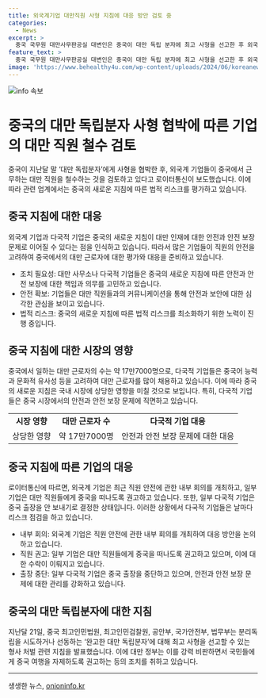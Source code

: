 ```yaml
---
title: 외국계기업 대만직원 사형 지침에 대응 방안 검토 중
categories:
  - News
excerpt: >
  중국 국무원 대만사무판공실 대변인은 중국이 대만 독립 분자에 최고 사형을 선고한 후 외국계 기업이 중국에서 대만 직원을 철수하는 것을 검토한다고 전했다. 약 17만7000명의 대만인이 중국에서 일하고 있는데, 다국적 기업들은 중국어 능력과 문화적 동질성 등을 고려해 대만인을 많이 고용하고 있다. 중국의 새로운 지침에 따라 대만인들이 중국을 떠날 것으로 추정되며, 대만 투자자들과 협력하는 중국 관리자는 대만의 투자 안전성에 대한 문의가 증가했다고 밝혔다. 중국의 지침은 대만 정부로부터 강력한 비판을 받았으며, 양대 관계의 긴장이 계속되고 있다.
feature_text: >
  중국 국무원 대만사무판공실 대변인은 중국이 대만 독립 분자에 최고 사형을 선고한 후 외국계 기업이 중국에서 대만 직원을 철수하는 것을 검토한다고 전했다. 약 17만7000명의 대만인이 중국에서 일하고 있는데, 다국적 기업들은 중국어 능력과 문화적 동질성 등을 고려해 대만인을 많이 고용하고 있다. 중국의 새로운 지침에 따라 대만인들이 중국을 떠날 것으로 추정되며, 대만 투자자들과 협력하는 중국 관리자는 대만의 투자 안전성에 대한 문의가 증가했다고 밝혔다. 중국의 지침은 대만 정부로부터 강력한 비판을 받았으며, 양대 관계의 긴장이 계속되고 있다.
image: 'https://www.behealthy4u.com/wp-content/uploads/2024/06/koreanews.jpg'
---
```


<p><img src="https://www.behealthy4u.com/wp-content/uploads/2024/06/koreanews.jpg" alt="info 속보" /></p>

<h1>중국의 대만 독립분자 사형 협박에 따른 기업의 대만 직원 철수 검토</h1>

<p data-ke-size="size16">중국이 지난달 말 ‘대만 독립분자’에게 사형을 협박한 후, 외국계 기업들이 중국에서 근무하는 대만 직원을 철수하는 것을 검토하고 있다고 로이터통신이 보도했습니다. 이에 따라 관련 업계에서는 중국의 새로운 지침에 따른 법적 리스크를 평가하고 있습니다.</p>

<h2>중국 지침에 대한 대응</h2>

<p data-ke-size="size16">외국계 기업과 다국적 기업은 중국의 새로운 지침이 대만 인재에 대한 안전과 안전 보장 문제로 이어질 수 있다는 점을 인식하고 있습니다. 따라서 많은 기업들이 직원의 안전을 고려하여 중국에서의 대만 근로자에 대한 평가와 대응을 준비하고 있습니다.</p>

<ul>
  <li>조치 필요성: 대만 사무소나 다국적 기업들은 중국의 새로운 지침에 따른 안전과 안전 보장에 대한 책임과 의무를 고민하고 있습니다.</li>
  <li>안전 확보: 기업들은 대만 직원들과의 커뮤니케이션을 통해 안전과 보안에 대한 심각한 관심을 보이고 있습니다.</li>
  <li>법적 리스크: 중국의 새로운 지침에 따른 법적 리스크를 최소화하기 위한 노력이 진행 중입니다.</li>
</ul>

<h2>중국 지침에 대한 시장의 영향</h2>

<p data-ke-size="size16">중국에서 일하는 대만 근로자의 수는 약 17만7000명으로, 다국적 기업들은 중국어 능력과 문화적 유사성 등을 고려하여 대만 근로자를 많이 채용하고 있습니다. 이에 따라 중국의 새로운 지침은 국내 시장에 상당한 영향을 미칠 것으로 보입니다. 특히, 다국적 기업들은 중국 시장에서의 안전과 안전 보장 문제에 직면하고 있습니다.</p>

<table>
  <tr>
    <td style="text-align: center; height: 17px;"><b>시장 영향</b></td>
    <td style="text-align: center; height: 17px;"><b>대만 근로자 수</b></td>
    <td style="text-align: center; height: 17px;"><b>다국적 기업 대응</b></td>
  </tr>
  <tr>
    <td style="text-align: center; height: 17px;">상당한 영향</td>
    <td style="text-align: center; height: 17px;">약 17만7000명</td>
    <td style="text-align: center; height: 17px;">안전과 안전 보장 문제에 대한 대응</td>
  </tr>
</table>

<h2>중국 지침에 따른 기업의 대응</h2>

<p data-ke-size="size16">로이터통신에 따르면, 외국계 기업은 최근 직원 안전에 관한 내부 회의를 개최하고, 일부 기업은 대만 직원들에게 중국을 떠나도록 권고하고 있습니다. 또한, 일부 다국적 기업은 중국 출장을 안 보내기로 결정한 상태입니다. 이러한 상황에서 다국적 기업들은 날마다 리스크 점검을 하고 있습니다.</p>

<ul>
  <li>내부 회의: 외국계 기업은 직원 안전에 관한 내부 회의를 개최하여 대응 방안을 논의하고 있습니다.</li>
  <li>직원 권고: 일부 기업은 대만 직원들에게 중국을 떠나도록 권고하고 있으며, 이에 대한 수락이 이뤄지고 있습니다.</li>
  <li>출장 중단: 일부 다국적 기업은 중국 출장을 중단하고 있으며, 안전과 안전 보장 문제에 대한 관리를 강화하고 있습니다.</li>
</ul>

<h2>중국의 대만 독립분자에 대한 지침</h2>

<p data-ke-size="size16">지난달 21일, 중국 최고인민법원, 최고인민검찰원, 공안부, 국가안전부, 법무부는 분리독립을 시도하거나 선동하는 ‘완고한 대만 독립분자’에 대해 최고 사형을 선고할 수 있는 형사 처벌 관련 지침을 발표했습니다. 이에 대만 정부는 이를 강력 비판하면서 국민들에게 중국 여행을 자제하도록 권고하는 등의 조치를 취하고 있습니다.</p>

<hr>
생생한 뉴스, <a href="https://onioninfo.kr" rel="dofollow">onioninfo.kr</a>


